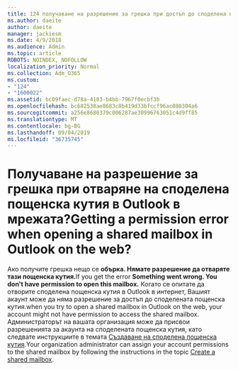 ```yaml
---
title: 124 получаване на разрешение за грешка при достъп до споделена пощенска кутия в OWA?
ms.author: daeite
author: daeite
manager: jackiesm
ms.date: 4/9/2018
ms.audience: Admin
ms.topic: article
ROBOTS: NOINDEX, NOFOLLOW
localization_priority: Normal
ms.collection: Adm_O365
ms.custom:
- "124"
- "1600022"
ms.assetid: bc09faec-d78a-4103-b4bb-7967f0ecbf3b
ms.openlocfilehash: bc682538ae8683c8b419d33bfccf96ac080304a6
ms.sourcegitcommit: a256e8680379c006287ae30996763051c4d9ff85
ms.translationtype: MT
ms.contentlocale: bg-BG
ms.lasthandoff: 09/04/2019
ms.locfileid: "36735745"
---
```

# <a name="getting-a-permission-error-when-opening-a-shared-mailbox-in-outlook-on-the-web"></a><span data-ttu-id="b1a20-102">Получаване на разрешение за грешка при отваряне на споделена пощенска кутия в Outlook в мрежата?</span><span class="sxs-lookup"><span data-stu-id="b1a20-102">Getting a permission error when opening a shared mailbox in Outlook on the web?</span></span>

<span data-ttu-id="b1a20-103">Ако получите грешка нещо се **обърка. Нямате разрешение да отваряте тази пощенска кутия.**</span><span class="sxs-lookup"><span data-stu-id="b1a20-103">If you get the error **Something went wrong. You don't have permission to open this mailbox.**</span></span> <span data-ttu-id="b1a20-104">Когато се опитате да отворите споделена пощенска кутия в Outlook в интернет, Вашият акаунт може да няма разрешение за достъп до споделената пощенска кутия.</span><span class="sxs-lookup"><span data-stu-id="b1a20-104">when you try to open a shared mailbox in Outlook on the web, your account might not have permission to access the shared mailbox.</span></span> <span data-ttu-id="b1a20-105">Администраторът на вашата организация може да присвои разрешенията за акаунта на споделената пощенска кутия, като следвате инструкциите в темата [Създаване на споделена пощенска кутия](https://docs.microsoft.com/office365/admin/email/create-a-shared-mailbox).</span><span class="sxs-lookup"><span data-stu-id="b1a20-105">Your organization administrator can assign your account permissions to the shared mailbox by following the instructions in the topic [Create a shared mailbox](https://docs.microsoft.com/office365/admin/email/create-a-shared-mailbox).</span></span>
  